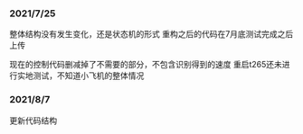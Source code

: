 ### 2021/7/25
整体结构没有发生变化，还是状态机的形式
重构之后的代码在7月底测试完成之后上传

现在的控制代码删减掉了不需要的部分，不包含识别得到的速度
重启t265还未进行实地测试，不知道小飞机的整体情况

### 2021/8/7

更新代码结构